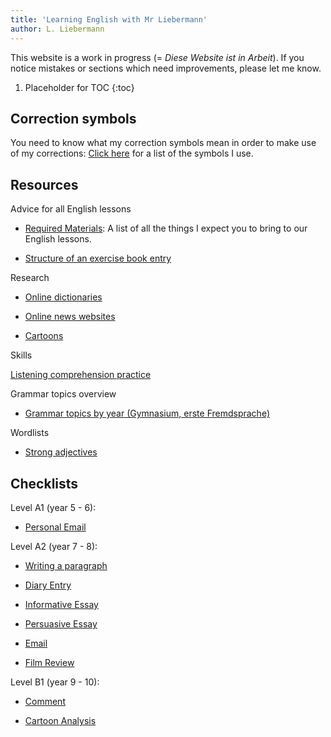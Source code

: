 ```yaml
---
title: 'Learning English with Mr Liebermann'
author: L. Liebermann
---
```


This website is a work in progress (= _Diese Website ist in Arbeit_). If you
notice mistakes or sections which need improvements, please let me know.

1. Placeholder for TOC
{:toc}

## Correction symbols

You need to know what my correction symbols mean in order to make use of my
corrections: [Click here](LK_CorrectionSymbols.md) for a list of the symbols I
use.

## Resources

Advice for all English lessons

- [Required Materials](checklists/LK_RequiredMaterials.md): A list of all the
things I expect you to bring to our English lessons.

- [Structure of an exercise book entry](checklists/LK_ExerciseBookEntry.md)

Research

- [Online dictionaries](exercises/LK_OnlineDictionaries.md)

- [Online news websites](exercises/LK_NewsWebsites.md)

- [Cartoons](exercises/LK_Cartoons.md)

Skills

[Listening comprehension practice](exercises/LK_ListeningWebsites.md)

Grammar topics overview

- [Grammar topics by year (Gymnasium, erste Fremdsprache)](LK_GrammarOverview.md)

Wordlists

- [Strong adjectives](wordlists/LK_StrongAdjectives.md)

## Checklists

Level A1 (year 5 - 6):

- [Personal Email](checklists/LK_Checklist_PersonalEmail_A1.md)

Level A2 (year 7 - 8):

- [Writing a paragraph](checklists/LK_Checklist_Paragraph_A2.md)

- [Diary Entry](checklists/LK_Checklist_DiaryEntry_A2.md)

- [Informative Essay](checklists/LK_Checklist_InformativeEssay_A2.md)

- [Persuasive Essay](checklists/LK_Checklist_PersuasiveEssay_A2.md)

- [Email](checklists/LK_Checklist_Email_A2.md)

- [Film Review](checklists/LK_Checklist_FilmReview.md)

Level B1 (year 9 - 10):

- [Comment](checklists/LK_Checklist_Comment_B1.md)

- [Cartoon Analysis](checklists/LK_Checklist_CartoonAnalysis_B1.md)

